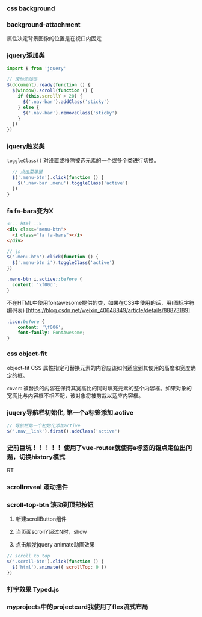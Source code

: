 ### css background

### background-attachment

属性决定背景图像的位置是在视口内固定


###  jquery添加类

```javascript
import $ from 'jquery'

// 滚动添加类
$(document).ready(function () {
  $(window).scroll(function () {
    if (this.scrollY > 20) {
      $('.nav-bar').addClass('sticky')
    } else {
      $('.nav-bar').removeClass('sticky')
    }
  })
})

```

### jquery触发类

`toggleClass()` 对设置或移除被选元素的一个或多个类进行切换。

```javascript
  // 点击菜单键
  $('.menu-btn').click(function () {
    $('.nav-bar .menu').toggleClass('active')
  })
}
```


### fa fa-bars变为X

```html
<!-- html -->
<div class="menu-btn">
  <i class="fa fa-bars"></i>
</div>
```

```javascript
// js
$('.menu-btn').click(function () {
  $('.menu-btn i').toggleClass('active')
})
```

```css
.menu-btn i.active::before {
  content: '\f00d';
}
```

不在HTML中使用fontawesome提供的类，如果在CSS中使用的话，用(图标字符编码表) [https://blog.csdn.net/weixin_40648849/article/details/88873189]

```css
.icon:before {
    content: '\f006';
    font-family: FontAwesome;
}
```

### css object-fit

object-fit CSS 属性指定可替换元素的内容应该如何适应到其使用的高度和宽度确定的框。

`cover`: 被替换的内容在保持其宽高比的同时填充元素的整个内容框。如果对象的宽高比与内容框不相匹配，该对象将被剪裁以适应内容框。


### juqery导航栏初始化, 第一个a标签添加.active

```javascript
// 导航栏第一个初始化添加active
$('.nav__link').first().addClass('active')
```


### 史前巨坑！！！！！ 使用了vue-router就使得a标签的锚点定位出问题，切换history模式

RT

### scrollreveal 滚动插件


### scroll-top-btn 滚动到顶部按钮

1. 新建scrollButton组件

2. 当页面scrollY超过N时，show

3. 点击触发jquery animate动画效果

```javascript
// scroll to top
$('.scroll-btn').click(function () {
  $('html').animate({ scrollTop: 0 })
})
```


### 打字效果 Typed.js


### myprojects中的projectcard我使用了flex流式布局